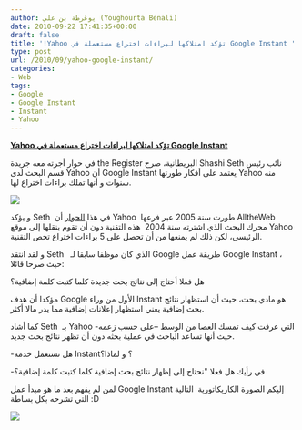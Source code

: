 ```yaml
---
author: يوغرطة بن علي (Youghourta Benali)
date: 2010-09-22 17:41:35+00:00
draft: false
title: '!Yahoo تؤكد امتلاكها لبراءات اختراع مستعملة في Google Instant '
type: post
url: /2010/09/yahoo-google-instant/
categories:
- Web
tags:
- Google
- Google Instant
- Instant
- Yahoo
---
```


**[Yahoo تؤكد امتلاكها لبراءات اختراع مستعملة في Google Instant](https://www.it-scoop.com/2010/09/yahoo-google-instant/)**




في حوار أجرته معه جريدة the Register البريطانية، صرح Shashi Seth نائب رئيس قسم البحث لدى Yahoo أن Google Instant يعتمد على أفكار طورتها Yahoo منه سنوات و أنها تملك براءات اختراع لها.







[![](https://www.it-scoop.com/wp-content/uploads/2010/07/google-yahoo-logos.jpg)
](https://www.it-scoop.com/2010/09/yahoo-google-instant/)


و يؤكد Seth  في هذا [الحوار](http://www.theregister.co.uk/2010/09/20/yahoo_owns_several_patents_on_google_instant/) أن Yahoo  طورت سنة 2005 عبر فرعها AlltheWeb  محرك البحث الذي اشترته سنة 2004  هذه التقنية دون أن تقوم بنقلها إلى موقع Yahoo الرئيسي، لكن ذلك لم يمنعها من أن تحصل على 5 براءات اختراع تخص التقنية.

و لقد انتقد Seth   الذي كان موظفا سابقا لـ Google طريقة عمل Google Instant ، حيث صرحا قائلا:

هل فعلا أحتاج إلى نتائج بحث جديدة كلما كتبت كلمة إضافية؟

مؤكدا أن هدف Google الأول من وراء Instant هو مادي بحت، حيث أن استظهار نتائج بحث إضافية يعني استظهار إعلانات إضافية مما يدر مالا أكثر.

كما أشاد Seth  بـ Yahoo التي عرفت كيف تمسك العصا من الوسط –على حسب زعمه- حيث أنها تساعد الباحث في عملية بحثه دون أن تظهر نتائج بحث جديد.

-هل تستعمل خدمة Instant؟ و لماذا؟

-في رأيك هل فعلا "نحتاج إلى إظهار نتائج بحث إضافية كلما كتبت كلمة إضافية؟

لمن لم يفهم بعد ما هو مبدأ عمل Google Instant إليكم الصورة الكاريكاتورية  التالية التي تشرحه بكل بساطة :D

<!-- more -->


![](http://djug.files.wordpress.com/2010/09/bd-google_instant.jpg?w=400&h=496)

